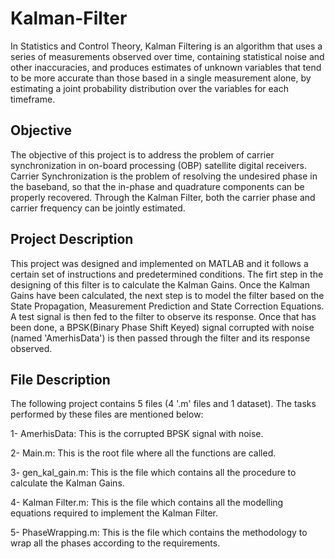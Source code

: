 # Kalman-Filter
In Statistics and Control Theory, Kalman Filtering is an algorithm that uses a series of measurements observed over time, containing statistical noise and other inaccuracies, and produces estimates of unknown variables that tend to be more accurate than those based in a single measurement alone, by estimating a joint probability distribution over the variables for each timeframe.

## Objective
The objective of this project is to address the problem of carrier synchronization in on-board processing (OBP) satellite digital receivers. Carrier Synchronization is the problem of resolving the undesired phase in the baseband, so that the in-phase and quadrature components can be properly recovered. Through the Kalman Filter, both the carrier phase and carrier frequency can be jointly estimated.


## Project Description
This project was designed and implemented on MATLAB and it follows a certain set of instructions and predetermined conditions. The firt step in the designing of this filter is to calculate the Kalman Gains. Once the Kalman Gains have been calculated, the next step is to model the filter based on the State Propagation, Measurement Prediction and State Correction Equations. A test signal is then fed to the filter to observe its response. Once that has been done, a  BPSK(Binary Phase Shift Keyed) signal corrupted with noise (named 'AmerhisData') is then passed through the filter and its response observed.

## File Description
The following project contains 5 files (4 '.m' files and 1 dataset). The tasks performed by these files are mentioned below:

1- AmerhisData: This is the corrupted BPSK signal with noise.

2- Main.m: This is the root file where all the functions are called.

3- gen_kal_gain.m: This is the file which contains all the procedure to calculate the Kalman Gains.

4- Kalman Filter.m: This is the file which contains all the modelling equations required to implement the Kalman Filter.

5- PhaseWrapping.m: This is the file which contains the methodology to wrap all the phases according to the requirements. 




